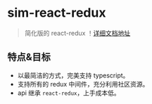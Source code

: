 # sim-react-redux
> 简化版的 react-redux ！[详细文档地址](https://hannq.github.io/sim-react-redux/)

## 特点&目标
+ 以最简洁的方式，完美支持 typescript。
+ 支持所有的 redux 中间件，充分利用社区资源。
+ api 继承 `react-redux`，上手成本低。
